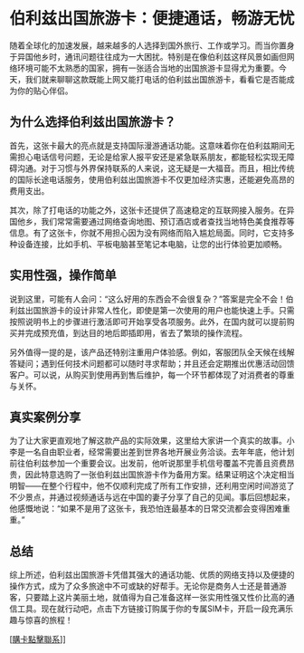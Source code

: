 # 伯利兹出国旅游卡：便捷通话，畅游无忧

随着全球化的加速发展，越来越多的人选择到国外旅行、工作或学习。而当你置身于异国他乡时，通讯问题往往成为一大困扰。特别是在像伯利兹这样风景如画但网络环境可能不太熟悉的国家，拥有一张适合当地的出国旅游卡显得尤为重要。今天，我们就来聊聊这款既能上网又能打电话的伯利兹出国旅游卡，看看它是否能成为你的贴心伴侣。

## 为什么选择伯利兹出国旅游卡？

首先，这张卡最大的亮点就是支持国际漫游通话功能。这意味着你在伯利兹期间无需担心电话信号问题，无论是给家人报平安还是紧急联系朋友，都能轻松实现无障碍沟通。对于习惯与外界保持联系的人来说，这无疑是一大福音。而且，相比传统的国际长途电话服务，使用伯利兹出国旅游卡不仅更加经济实惠，还能避免高昂的费用支出。

其次，除了打电话的功能之外，这张卡还提供了高速稳定的互联网接入服务。在异国他乡，我们常常需要通过网络查询地图、预订酒店或者查找当地特色美食推荐等信息。有了这张卡，你就不用担心因为没有网络而陷入尴尬局面。同时，它支持多种设备连接，比如手机、平板电脑甚至笔记本电脑，让您的出行体验更加顺畅。

## 实用性强，操作简单

说到这里，可能有人会问：“这么好用的东西会不会很复杂？”答案是完全不会！伯利兹出国旅游卡的设计非常人性化，即使是第一次使用的用户也能快速上手。只需按照说明书上的步骤进行激活即可开始享受各项服务。此外，在国内就可以提前购买并完成预充值，到达目的地后即插即用，省去了繁琐的操作流程。

另外值得一提的是，该产品还特别注重用户体验感。例如，客服团队全天候在线解答疑问；遇到任何技术问题都可以随时寻求帮助；并且还会定期推出优惠活动回馈客户。可以说，从购买到使用再到售后维护，每一个环节都体现了对消费者的尊重与关怀。

## 真实案例分享

为了让大家更直观地了解这款产品的实际效果，这里给大家讲一个真实的故事。小李是一名自由职业者，经常需要出差到世界各地开展业务洽谈。去年年底，他计划前往伯利兹参加一个重要会议。出发前，他听说那里手机信号覆盖不完善且资费昂贵，因此特意选购了一张伯利兹出国旅游卡作为备用方案。结果证明这个决定相当明智——在整个行程中，他不仅顺利完成了所有工作安排，还利用空闲时间游览了不少景点，并通过视频通话与远在中国的妻子分享了自己的见闻。事后回想起来，他感慨地说：“如果不是用了这张卡，我恐怕连最基本的日常交流都会变得困难重重。”

## 总结

综上所述，伯利兹出国旅游卡凭借其强大的通话功能、优质的网络支持以及便捷的操作方式，成为了众多旅途中不可或缺的好帮手。无论你是商务人士还是普通游客，只要踏上这片美丽土地，就值得为自己准备这样一张实用性强又性价比高的通信工具。现在就行动吧，点击下方链接订购属于你的专属SIM卡，开启一段充满乐趣与惊喜的旅程！

[[購卡點擊聯系](https://t.me/s/esim1088)]]